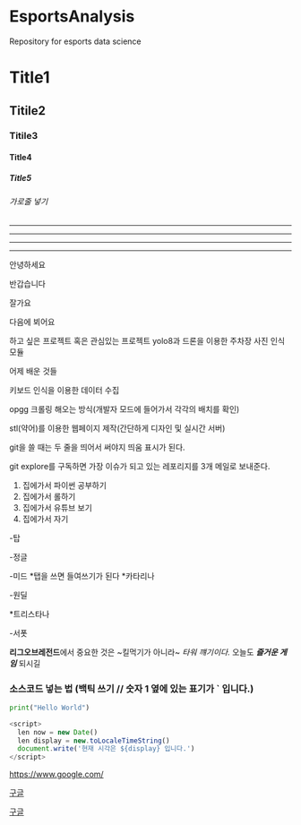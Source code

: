 # EsportsAnalysis
Repository for esports data science

# Title1
## Titile2
### Titile3
#### Title4
##### Title5
###### 가로줄 넣기
---
- - - -
****
* * *

안녕하세요

반갑습니다

잘가요

다음에 뵈어요

하고 싶은 프로젝트 혹은 관심있는 프로젝트
yolo8과 드론을 이용한 주차장 사진 인식모듈



어제 배운 것들

키보드 인식을 이용한 데이터 수집

opgg 크롤링 해오는 방식(개발자 모드에 들어가서 각각의 배치를 확인)

stl(약어)를 이용한 웹페이지 제작(간단하게 디자인 및 실시간 서버)

git을 쓸 때는 두 줄을 띄어서 써야지 띄움 표시가 된다.

git explore를 구독하면 가장 이슈가 되고 있는 레포리지를 3개 메일로 보내준다.

1. 집에가서 파이썬 공부하기
2. 집에가서 롤하기
3. 집에가서 유튜브 보기
4. 집에가서 자기

-탑

-정글

-미드
    *탭을 쓰면 들여쓰기가 된다
    *카타리나

-원딜

  *트리스타나

-서폿

**리그오브레전드**에서 중요한 것은 ~킬먹기가 아니라~ *타워 꺠기이다.*
오늘도 ***즐거운 게임*** 되시길

### 소스코드 넣는 법 (백틱 쓰기 // 숫자 1 옆에 있는 표기가 ` 입니다.)

```python
print("Hello World")
```

```javascript
<script>
  len now = new Date()
  len display = new.toLocaleTimeString()
  document.write('현재 시각은 ${display} 입니다.')
</script>
```
<https://www.google.com/>

[구글](https://www.google.com/)

[구글](https://www.google.com/, "클릭하면 구글로 이동합니다")

